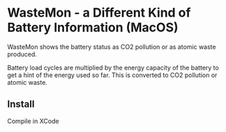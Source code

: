 # WasteMon - a Different Kind of Battery Information (MacOS)

WasteMon shows the battery status as CO2 pollution or as atomic waste produced.

Battery load cycles are multiplied by the energy capacity of the battery to get a hint of the energy used so far. This is converted to CO2 pollution or atomic waste.

## Install

Compile in XCode




